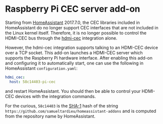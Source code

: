 # Raspberry Pi CEC server add-on

Starting from [HomeAssistant](https://www.home-assistant.io) 2017.7.0, the CEC
libraries included in HomeAssistant do no longer support CEC interfaces that are
not included in the Linux kernel itself. Therefore, it is no longer possible to
control the HDMI-CEC bus through the [hdmi-cec](https://www.home-assistant.io/integrations/hdmi_cec/) integration alone.

However, the hdmi-cec integration supports talking to an HDMI-CEC device over
a TCP socket. This add-on launches a HDMI-CEC server which supports the
Raspberry Pi hardware interface. After enabling this add-on and configuring it
to automatically start, one can use the following in HomeAssistant `configuration.yaml`:

```yaml
hdmi_cec:
  host: 58c14403-pi-cec
```

and restart HomeAssistant. You should then be able to control your HDMI-CEC devices
with the integration commands.

For the curious, `58c14403` is the [SHA-1](https://en.wikipedia.org/wiki/SHA-1) hash
of the string `https://github.com/samueltardieu/homeassistant-addons` and is computed
from the repository name by HomeAssistant.